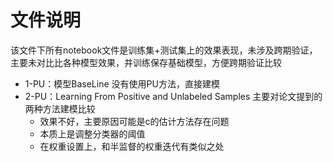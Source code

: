 # 文件说明

该文件下所有notebook文件是训练集+测试集上的效果表现，未涉及跨期验证，主要未对比比各种模型效果，并训练保存基础模型，方便跨期验证比较

- 1-PU：模型BaseLine    没有使用PU方法，直接建模
- 2-PU：Learning From Positive and Unlabeled Samples    主要对论文提到的两种方法建模比较
  - 效果不好，主要原因可能是c的估计方法存在问题
  - 本质上是调整分类器的阈值
  - 在权重设置上，和半监督的权重迭代有类似之处
